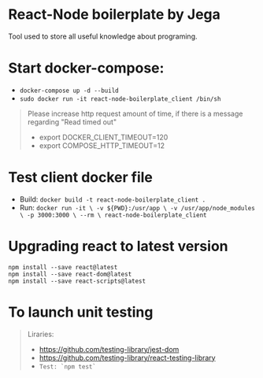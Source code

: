 # React-Node boilerplate by Jega
Tool used to store all useful knowledge about programing.

# Start docker-compose:
* ```docker-compose up -d --build```
* ```sudo docker run -it react-node-boilerplate_client /bin/sh```

> Please increase http request amount of time, if there is a message regarding "Read timed out"
> * export DOCKER_CLIENT_TIMEOUT=120
> * export COMPOSE_HTTP_TIMEOUT=12


# Test client docker file

  - Build: `docker build -t react-node-boilerplate_client .`
  - Run: `docker run -it \
          -v ${PWD}:/usr/app \
          -v /usr/app/node_modules \
          -p 3000:3000 \
          --rm \
          react-node-boilerplate_client`

# Upgrading react to latest version
```
npm install --save react@latest
npm install --save react-dom@latest
npm install --save react-scripts@latest
```

# To launch unit testing
> Liraries:
> * https://github.com/testing-library/jest-dom
> * https://github.com/testing-library/react-testing-library
> * ``` Test: `npm test` ```
